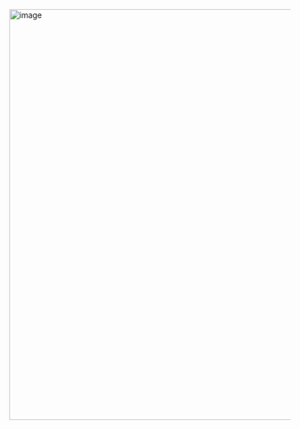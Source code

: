 <img width="824" height="737" alt="image" src="https://github.com/user-attachments/assets/84b619d4-85e5-4a91-827d-f55d9f92f0aa" />

